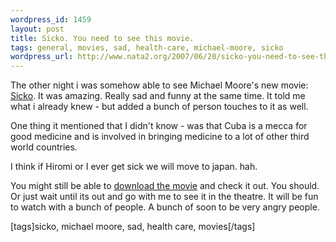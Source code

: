 ```yaml
--- 
wordpress_id: 1459
layout: post
title: Sicko. You need to see this movie.
tags: general, movies, sad, health-care, michael-moore, sicko
wordpress_url: http://www.nata2.org/2007/06/20/sicko-you-need-to-see-this-movie/
---
```

<p>The other night i was somehow able to see Michael Moore's new movie: <a href="http://www.michaelmoore.com/sicko/trailer/">Sicko</a>. It was amazing. Really sad and funny at the same time. It told me what i already knew - but added a bunch of person touches to it as well. </p> <p>One thing it mentioned that I didn't know - was that Cuba is a mecca for good medicine and is involved in bringing medicine to a lot of other third world countries. </p> <p>I think if Hiromi or I ever get sick we will move to japan. hah. </p> <p>You might still be able to <a href="http://www.mininova.org/tor/750952">download the movie</a> and check it out. You should. Or just wait until its out and go with me to see it in the theatre. It will be fun to watch with a bunch of people. A bunch of soon to be very angry people.  <div class="wlWriterSmartContent" id="0767317B-992E-4b12-91E0-4F059A8CECA8:ebbd6702-656c-44b3-b3d5-18482a1548e7" contenteditable="false" style="padding-right: 0px; display: inline; padding-left: 0px; padding-bottom: 0px; margin: 0px; padding-top: 0px">[tags]sicko, michael moore, sad, health care, movies[/tags]</div></p>
